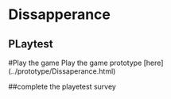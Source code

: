 # Dissapperance 
## PLaytest

#Play the game
Play the game prototype [here] (../prototype/Dissaperance.html)

##complete the playetest survey

